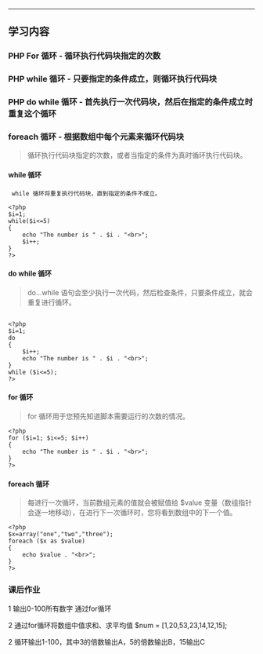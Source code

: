 ****
## 学习内容

### PHP For 循环   - 循环执行代码块指定的次数
### PHP while 循环  - 只要指定的条件成立，则循环执行代码块
### PHP do while 循环 - 首先执行一次代码块，然后在指定的条件成立时重复这个循环
### foreach 循环 - 根据数组中每个元素来循环代码块


> 循环执行代码块指定的次数，或者当指定的条件为真时循环执行代码块。
  

#### while 循环
```
 while 循环将重复执行代码块，直到指定的条件不成立。
```


```  
<?php
$i=1;
while($i<=5)
{
    echo "The number is " . $i . "<br>";
    $i++;
}
?>

```
#### do  while 循环

> do...while 语句会至少执行一次代码，然后检查条件，只要条件成立，就会重复进行循环。
``` 

<?php
$i=1;
do
{
    $i++;
    echo "The number is " . $i . "<br>";
}
while ($i<=5);
?>
```
#### for 循环
> for 循环用于您预先知道脚本需要运行的次数的情况。
  
``` 
<?php
for ($i=1; $i<=5; $i++)
{
    echo "The number is " . $i . "<br>";
}
?>
```


#### foreach 循环

> 每进行一次循环，当前数组元素的值就会被赋值给 $value 变量（数组指针会逐一地移动），在进行下一次循环时，您将看到数组中的下一个值。
  
``` 
<?php
$x=array("one","two","three");
foreach ($x as $value)
{
    echo $value . "<br>";
}
?>
```


### 课后作业

1 输出0-100所有数字 通过for循环
   
2 通过for循环将数组中值求和、求平均值
$num = [1,20,53,23,14,12,15];

2 循环输出1-100，其中3的倍数输出A，5的倍数输出B，15输出C



